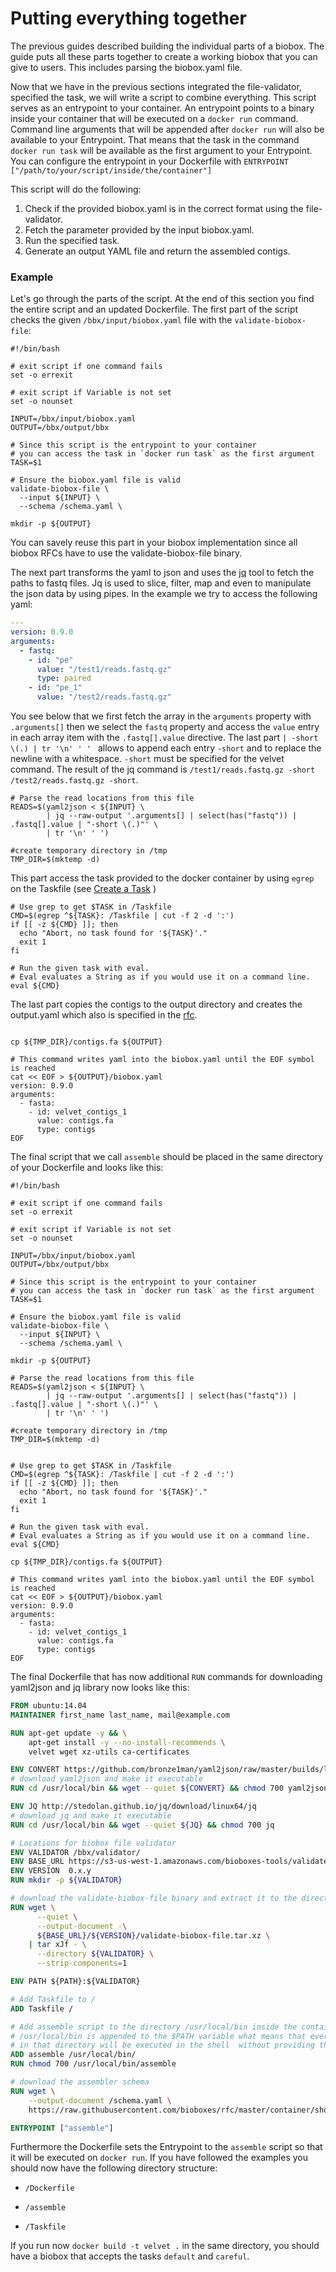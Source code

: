 # Putting everything together

The previous guides described building the individual parts of a biobox. The
guide puts all these parts together to create a working biobox that you can
give to users. This includes parsing the biobox.yaml file.

Now that we have in the previous sections integrated the file-validator,
specified the task, we will write a script to combine everything.
This script serves as an entrypoint to your container. An entrypoint points to a binary
inside your container that will be executed on a `docker run` command.
Command line arguments that will be appended after `docker run` will also be available to your
Entrypoint.
That means that the task in the command `docker run task` will be available as the first argument
to your Entrypoint. You can configure the entrypoint in your Dockerfile with
`ENTRYPOINT ["/path/to/your/script/inside/the/container"]`

This script will do the following:

  1. Check if the provided biobox.yaml is in the correct format using the
     file-validator.
  2. Fetch the parameter provided by the input biobox.yaml.
  3. Run the specified task.
  4. Generate an output YAML file and return the assembled contigs. 

### Example

Let's go through the parts of the script. At the end of this section you find
the entire script and an updated Dockerfile.
The first part of the script checks the given `/bbx/input/biobox.yaml` file
with the `validate-biobox-file`: 

~~~shell
#!/bin/bash

# exit script if one command fails
set -o errexit

# exit script if Variable is not set
set -o nounset

INPUT=/bbx/input/biobox.yaml
OUTPUT=/bbx/output/bbx

# Since this script is the entrypoint to your container
# you can access the task in `docker run task` as the first argument
TASK=$1

# Ensure the biobox.yaml file is valid
validate-biobox-file \
  --input ${INPUT} \
  --schema /schema.yaml \

mkdir -p ${OUTPUT}
~~~

You can savely reuse this part in your biobox implementation since all biobox
RFCs have to use the validate-biobox-file binary.  

The next part transforms the yaml to json and uses the [jq][] tool to fetch the
paths to fastq files. Jq is used to slice, filter, map and even to manipulate
the json data by using pipes. In the example we try to access the following
yaml:

~~~YAML
---
version: 0.9.0
arguments:
  - fastq:
    - id: "pe" 
      value: "/test1/reads.fastq.gz"
      type: paired
    - id: "pe_1" 
      value: "/test2/reads.fastq.gz"
~~~

You see below that we first fetch the array in the `arguments` property with `.arguments[]` then we select the `fastq` property and access the `value` entry in 
each array item with the `.fastq[].value` directive. The last part `| -short \(.) | tr '\n' ' ' ` allows to append each entry `-short` and to replace the newline with a whitespace.
`-short`  must be specified for the velvet command. The result of the jq command is `/test1/reads.fastq.gz -short /test2/reads.fastq.gz -short`.

~~~shell
# Parse the read locations from this file
READS=$(yaml2json < ${INPUT} \
        | jq --raw-output '.arguments[] | select(has("fastq")) | .fastq[].value | "-short \(.)"' \
        | tr '\n' ' ')

#create temporary directory in /tmp
TMP_DIR=$(mktemp -d)
~~~

This part access the task provided to the docker container by using `egrep` on the Taskfile (see [Create a Task][task] )

~~~shell
# Use grep to get $TASK in /Taskfile
CMD=$(egrep ^${TASK}: /Taskfile | cut -f 2 -d ':')
if [[ -z ${CMD} ]]; then
  echo "Abort, no task found for '${TASK}'."
  exit 1
fi

# Run the given task with eval.
# Eval evaluates a String as if you would use it on a command line.
eval ${CMD}

~~~

The last part copies the contigs to the output directory and creates the output.yaml which also is specified in the [rfc][outputs]. 

~~~shell

cp ${TMP_DIR}/contigs.fa ${OUTPUT}

# This command writes yaml into the biobox.yaml until the EOF symbol is reached
cat << EOF > ${OUTPUT}/biobox.yaml
version: 0.9.0
arguments:
  - fasta:
    - id: velvet_contigs_1
      value: contigs.fa
      type: contigs
EOF
~~~

The final script that we call `assemble` should be placed
in the same directory of your Dockerfile and looks like this:

~~~ shell
#!/bin/bash

# exit script if one command fails
set -o errexit

# exit script if Variable is not set
set -o nounset

INPUT=/bbx/input/biobox.yaml
OUTPUT=/bbx/output/bbx

# Since this script is the entrypoint to your container
# you can access the task in `docker run task` as the first argument
TASK=$1

# Ensure the biobox.yaml file is valid
validate-biobox-file \
  --input ${INPUT} \
  --schema /schema.yaml \

mkdir -p ${OUTPUT}

# Parse the read locations from this file
READS=$(yaml2json < ${INPUT} \
        | jq --raw-output '.arguments[] | select(has("fastq")) | .fastq[].value | "-short \(.)"' \
        | tr '\n' ' ')

#create temporary directory in /tmp
TMP_DIR=$(mktemp -d)


# Use grep to get $TASK in /Taskfile
CMD=$(egrep ^${TASK}: /Taskfile | cut -f 2 -d ':')
if [[ -z ${CMD} ]]; then
  echo "Abort, no task found for '${TASK}'."
  exit 1
fi

# Run the given task with eval.
# Eval evaluates a String as if you would use it on a command line.
eval ${CMD}

cp ${TMP_DIR}/contigs.fa ${OUTPUT}

# This command writes yaml into the biobox.yaml until the EOF symbol is reached
cat << EOF > ${OUTPUT}/biobox.yaml
version: 0.9.0
arguments:
  - fasta:
    - id: velvet_contigs_1
      value: contigs.fa
      type: contigs
EOF
~~~

The final Dockerfile that has now additional `RUN` commands
for downloading yaml2json and jq library now looks like this:

~~~ Dockerfile
FROM ubuntu:14.04
MAINTAINER first_name last_name, mail@example.com

RUN apt-get update -y && \
    apt-get install -y --no-install-recommends \
    velvet wget xz-utils ca-certificates

ENV CONVERT https://github.com/bronze1man/yaml2json/raw/master/builds/linux_386/yaml2json
# download yaml2json and make it executable
RUN cd /usr/local/bin && wget --quiet ${CONVERT} && chmod 700 yaml2json

ENV JQ http://stedolan.github.io/jq/download/linux64/jq
# download jq and make it executable
RUN cd /usr/local/bin && wget --quiet ${JQ} && chmod 700 jq

# Locations for biobox file validator
ENV VALIDATOR /bbx/validator/
ENV BASE_URL https://s3-us-west-1.amazonaws.com/bioboxes-tools/validate-biobox-file
ENV VERSION  0.x.y
RUN mkdir -p ${VALIDATOR}

# download the validate-biobox-file binary and extract it to the directory $VALIDATOR
RUN wget \
      --quiet \
      --output-document -\
      ${BASE_URL}/${VERSION}/validate-biobox-file.tar.xz \
    | tar xJf - \
      --directory ${VALIDATOR} \
      --strip-components=1

ENV PATH ${PATH}:${VALIDATOR}

# Add Taskfile to /
ADD Taskfile /

# Add assemble script to the directory /usr/local/bin inside the container.
# /usr/local/bin is appended to the $PATH variable what means that every script
# in that directory will be executed in the shell  without providing the path.
ADD assemble /usr/local/bin/
RUN chmod 700 /usr/local/bin/assemble

# download the assembler schema
RUN wget \
    --output-document /schema.yaml \
    https://raw.githubusercontent.com/bioboxes/rfc/master/container/short-read-assembler/input_schema.yaml

ENTRYPOINT ["assemble"]
~~~

Furthermore the Dockerfile sets the Entrypoint to the `assemble` script so that it will be executed on `docker run`.
If you have followed the examples you should now have the following directory structure:

* `/Dockerfile`

* `/assemble`

* `/Taskfile`

If you run now `docker build -t velvet .` in the same directory, you should have a biobox that accepts the
tasks `default` and `careful`.

[task]:/guide/developer/create-a-task/
[outputs]:https://github.com/bioboxes/rfc/blob/master/container/short-read-assembler/rfc.mkd#outputs
[jq]:http://stedolan.github.io/jq/
[bioboxes assembler validator]:http://bioboxes.org/validator/short-read-assembler/
[biobox velvet]:https://github.com/bioboxes/velvet/tree/developer_guide
